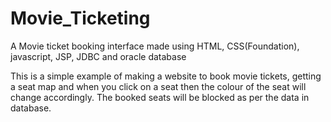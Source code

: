 # Movie_Ticketing
A Movie ticket booking interface made using HTML, CSS(Foundation), javascript, JSP, JDBC and oracle database

This is a simple example of making a website to book movie tickets, 
getting a seat map and when you click on a seat then the colour of the seat will change accordingly.
The booked seats will be blocked as per the data in database.
